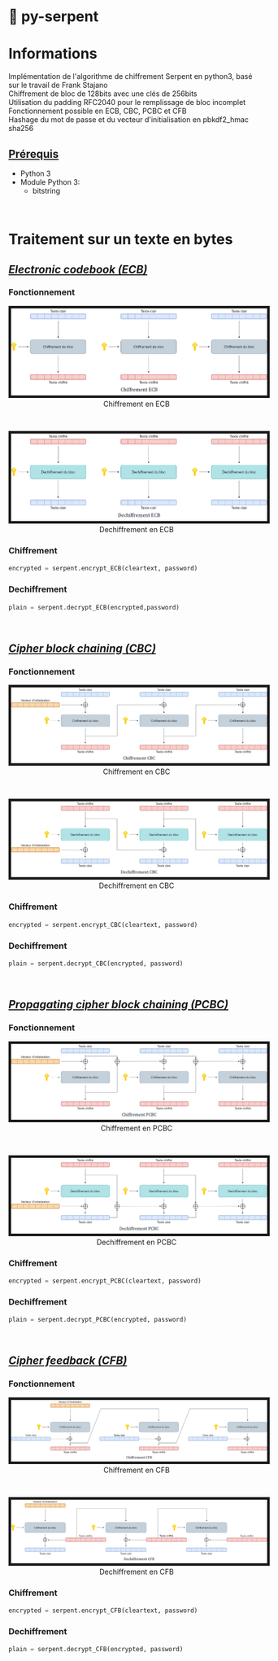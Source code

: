 # :snake: py-serpent
# Informations
Implémentation de l'algorithme de chiffrement Serpent en python3, basé sur le travail de Frank Stajano<br>
Chiffrement de bloc de 128bits avec une clés de 256bits<br>
Utilisation du padding RFC2040 pour le remplissage de bloc incomplet<br>
Fonctionnement possible en ECB, CBC, PCBC et CFB<br>
Hashage du mot de passe et du vecteur d'initialisation en pbkdf2_hmac sha256<br>
## <ins>Prérequis</ins>
- Python 3
- Module Python 3:
   - bitstring
<br>

# Traitement sur un texte en bytes
## <ins>_Electronic codebook (ECB)_</ins>
### Fonctionnement
<p align="center">
  <kbd>
  <img src="Image/ECB_Encrypt.png" title="ECB Encryt" border="5">
  </kbd>
  Chiffrement en ECB
</p>
<br>
<p align="center">
  <kbd>
  <img src="Image/ECB_Decrypt.png" title="ECB Decrypt" border="5">
  </kbd>
  Dechiffrement en ECB
</p>

### Chiffrement
```python
encrypted = serpent.encrypt_ECB(cleartext, password)
```
### Dechiffrement
```python
plain = serpent.decrypt_ECB(encrypted,password)
```
<br>

## <ins>_Cipher block chaining (CBC)_</ins>
### Fonctionnement
<p align="center">
  <kbd>
  <img src="Image/CBC_Encrypt.png" title="CBC Encryt" border="5">
  </kbd>
  Chiffrement en CBC
</p>
<br>
<p align="center">
  <kbd>
  <img src="Image/CBC_Decrypt.png" title="CBC Decrypt" border="5">
  </kbd>
  Dechiffrement en CBC
</p>

### Chiffrement
```python
encrypted = serpent.encrypt_CBC(cleartext, password)
```
### Dechiffrement
```python
plain = serpent.decrypt_CBC(encrypted, password)
```
<br>

## <ins>_Propagating cipher block chaining (PCBC)_</ins>
### Fonctionnement
<p align="center">
  <kbd>
  <img src="Image/PCBC_Encrypt.png" title="PCBC Encryt" border="5">
  </kbd>
  Chiffrement en PCBC
</p>
<br>
<p align="center">
  <kbd>
  <img src="Image/PCBC_Decrypt.png" title="PCBC Decrypt" border="5">
  </kbd>
  Dechiffrement en PCBC
</p>

### Chiffrement
```python
encrypted = serpent.encrypt_PCBC(cleartext, password)
```
### Dechiffrement
```python
plain = serpent.decrypt_PCBC(encrypted, password)
```
<br>

## <ins>_Cipher feedback (CFB)_</ins>
### Fonctionnement
<p align="center">
  <kbd>
  <img src="Image/CFB_Encrypt.png" title="CFB Encryt" border="5">
  </kbd>
  Chiffrement en CFB
</p>
<br>
<p align="center">
  <kbd>
  <img src="Image/CFB_Decrypt.png" title="CFB Decrypt" border="5">
  </kbd>
  Dechiffrement en CFB
</p>

### Chiffrement
```python
encrypted = serpent.encrypt_CFB(cleartext, password)
```
### Dechiffrement
```python
plain = serpent.decrypt_CFB(encrypted, password)
```
